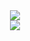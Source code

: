 <div align="center">
  <img src="https://github-readme-stats.vercel.app/api?username=satisfywithmylife&show_icons=true&theme=transparent" /> 
</div>

<div align="center">
  <img src="https://github-readme-stats.vercel.app/api/top-langs/?username=satisfywithmylife&layout=compact&langs_count=6&text_color=000&icon_color=fff&theme=graywhite" />
</div>
